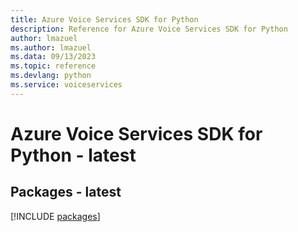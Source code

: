```yaml
---
title: Azure Voice Services SDK for Python
description: Reference for Azure Voice Services SDK for Python
author: lmazuel
ms.author: lmazuel
ms.data: 09/13/2023
ms.topic: reference
ms.devlang: python
ms.service: voiceservices
---
```

# Azure Voice Services SDK for Python - latest
## Packages - latest
[!INCLUDE [packages](voice-services-index.md)]